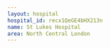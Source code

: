 ```yaml
---
layout: hospital
hospital_id: recx1QeGE4bHX213n
name: St Lukes Hospital
area: North Central London
---
```

